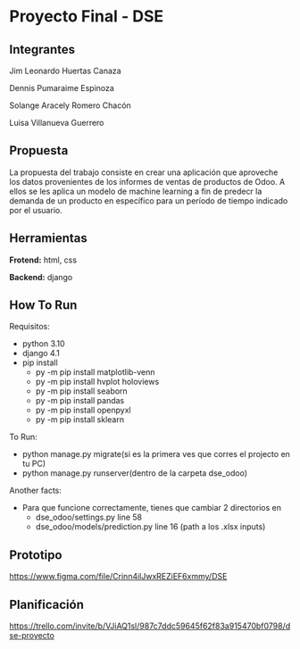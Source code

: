# Proyecto Final - DSE
## Integrantes
Jim Leonardo Huertas Canaza

Dennis Pumaraime Espinoza

Solange Aracely Romero Chacón

Luisa Villanueva Guerrero

## Propuesta
La propuesta del trabajo consiste en crear una aplicación que aproveche los datos provenientes de los informes de ventas de productos de Odoo. A ellos se les aplica un modelo de machine learning a fin de predecr la demanda de un producto en específico para un período de tiempo indicado por el usuario.

## Herramientas
**Frotend:** html, css

**Backend:** django

## How To Run
Requisitos:
- python 3.10
- django 4.1
- pip install
    - py -m pip install matplotlib-venn
    - py -m pip install hvplot holoviews
    - py -m pip install seaborn
    - py -m pip install pandas
    - py -m pip install openpyxl
    - py -m pip install sklearn

To Run:
- python manage.py migrate(si es la primera ves que corres el projecto en tu PC)
- python manage.py runserver(dentro de la carpeta dse_odoo)

Another facts:
- Para que funcione correctamente, tienes que cambiar 2 directorios en
    - dse_odoo/settings.py line 58
    - dse_odoo/models/prediction.py line 16 (path a los .xlsx inputs) 

## Prototipo
https://www.figma.com/file/Crinn4ilJwxREZiEF6xmmy/DSE

## Planificación
https://trello.com/invite/b/VJiAQ1sl/987c7ddc59645f62f83a915470bf0798/dse-proyecto
